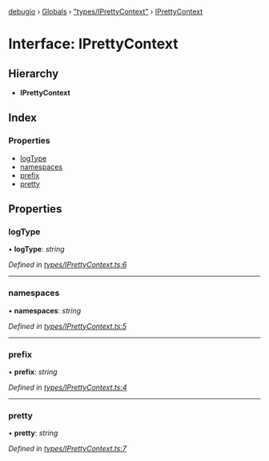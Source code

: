 [debugio](../README.md) › [Globals](../globals.md) › ["types/IPrettyContext"](../modules/_types_iprettycontext_.md) › [IPrettyContext](_types_iprettycontext_.iprettycontext.md)

# Interface: IPrettyContext

## Hierarchy

* **IPrettyContext**

## Index

### Properties

* [logType](_types_iprettycontext_.iprettycontext.md#logtype)
* [namespaces](_types_iprettycontext_.iprettycontext.md#namespaces)
* [prefix](_types_iprettycontext_.iprettycontext.md#prefix)
* [pretty](_types_iprettycontext_.iprettycontext.md#pretty)

## Properties

###  logType

• **logType**: *string*

*Defined in [types/IPrettyContext.ts:6](https://github.com/kislball/debugio/blob/4e218af/src/types/IPrettyContext.ts#L6)*

___

###  namespaces

• **namespaces**: *string*

*Defined in [types/IPrettyContext.ts:5](https://github.com/kislball/debugio/blob/4e218af/src/types/IPrettyContext.ts#L5)*

___

###  prefix

• **prefix**: *string*

*Defined in [types/IPrettyContext.ts:4](https://github.com/kislball/debugio/blob/4e218af/src/types/IPrettyContext.ts#L4)*

___

###  pretty

• **pretty**: *string*

*Defined in [types/IPrettyContext.ts:7](https://github.com/kislball/debugio/blob/4e218af/src/types/IPrettyContext.ts#L7)*
